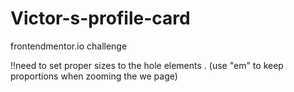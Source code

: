 # Victor-s-profile-card
frontendmentor.io challenge

!!need to set proper sizes to the hole elements . (use "em" to keep proportions when zooming the we page)
